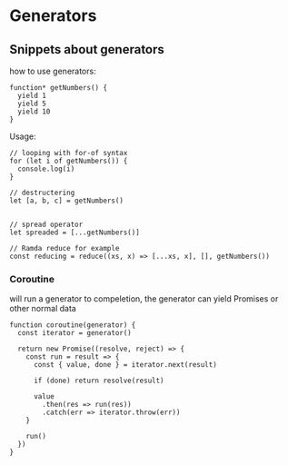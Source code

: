 # Generators
Snippets about generators
---

how to use generators:

```
function* getNumbers() {
  yield 1
  yield 5
  yield 10
}
```

Usage: 

```
// looping with for-of syntax
for (let i of getNumbers()) {
  console.log(i)
}

// destructering
let [a, b, c] = getNumbers()


// spread operator
let spreaded = [...getNumbers()]

// Ramda reduce for example
const reducing = reduce((xs, x) => [...xs, x], [], getNumbers())
```

### Coroutine
will run a generator to compeletion, the generator can yield Promises or other normal data
```
function coroutine(generator) {
  const iterator = generator()
  
  return new Promise((resolve, reject) => {
    const run = result => {
      const { value, done } = iterator.next(result)
      
      if (done) return resolve(result)
      
      value
        .then(res => run(res))
        .catch(err => iterator.throw(err))
    }
    
    run()
  })
}
```
